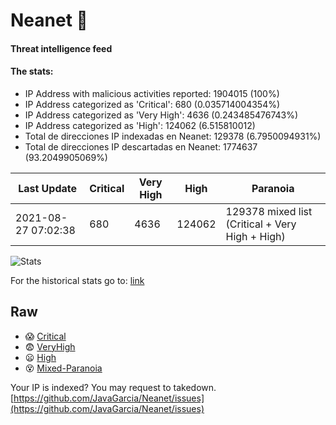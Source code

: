 # Neanet :hocho:
#### Threat intelligence feed
#### The stats:

- IP Address with malicious activities reported: 1904015 (100%)
- IP Address categorized as 'Critical':  680 (0.035714004354%)
- IP Address categorized as 'Very High':  4636 (0.243485476743%)
- IP Address categorized as 'High':  124062 (6.515810012)
- Total de direcciones IP indexadas en Neanet:  129378 (6.7950094931%)
- Total de direcciones IP descartadas en Neanet:  1774637 (93.2049905069%)

| Last Update | Critical | Very High | High | Paranoia |
| --- | --- | --- | --- | --- |
| 2021-08-27 07:02:38 | 680 | 4636 | 124062 | 129378 mixed list (Critical + Very High + High)|

![Stats](https://docs.google.com/spreadsheets/d/e/2PACX-1vSnaNMIXVabIpDJjufMlzH7poXnshF3mgd8Is1g9ytUEzVsP5my4Trn8f-xkoLLQ38xpL3HtmUexLo6/pubchart?oid=501124687&format=image)

For the historical stats go to: [link](/stats.csv)
## Raw
- :scream: [Critical](https://raw.githubusercontent.com/JavaGarcia/Neanet/master/blacklists/neanet_critical.txt)
- :fearful: [VeryHigh](https://raw.githubusercontent.com/JavaGarcia/Neanet/master/blacklists/neanet_veryHigh.txtt)
- :frowning: [High](https://raw.githubusercontent.com/JavaGarcia/Neanet/master/blacklists/neanet_high.txt)
- :dizzy_face: [Mixed-Paranoia](https://raw.githubusercontent.com/JavaGarcia/Neanet/master/blacklists/neanet_all.txt)


Your IP is indexed? You may request to takedown. [https://github.com/JavaGarcia/Neanet/issues](https://github.com/JavaGarcia/Neanet/issues)

















































































































































































































































































































































































































































































































































































































































































































































































































































































































































































































































































































































































































































































































































































































































































































































































































































































































































































































































































































































































































































































































































































































































































































































































































































































































































































































































































































































































































































































































































































































































































































































































































































































































































































































































































































































































































































































































































































































































































































































































































































































































































































































































































































































































































































































































































































































































































































































































































































































































































































































































































































































































































































































































































































































































































































































































































































































































































































































































































































































































































































































































































































































































































































































































































































































































































































































































































































































































































































































































































































































































































































































































































































































































































































































































































































































































































































































































































































































































































































































































































































































































































































































































































































































































































































































































































